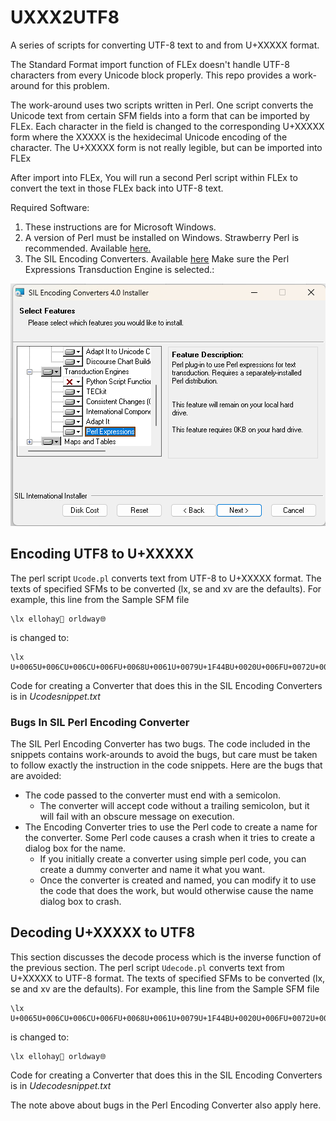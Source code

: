 # UXXX2UTF8

A series of scripts for converting UTF-8 text to and from U+XXXXX format.

The Standard Format import function of FLEx doesn't handle UTF-8 characters from every Unicode block properly.
This repo provides a work-around for this problem.

The work-around uses two scripts written in Perl.
One script converts the Unicode text from certain SFM fields into a form that can be imported by FLEx.
Each character in the field is changed to the corresponding U+XXXXX form where the XXXXX is the hexidecimal Unicode encoding of the character.
The U+XXXXX form is not really legible, but can be imported into FLEx

After import into FLEx, You will run a second Perl script within FLEx to convert the text in those FLEx back into UTF-8 text.

Required Software:

1) These instructions are for Microsoft Windows.
2) A version of Perl must be installed on Windows. Strawberry Perl is recommended. Available [here.](https://strawberryperl.com/)
3) The SIL Encoding Converters. Available [here](https://software.sil.org/silconverters/) Make sure the Perl Expressions Transduction Engine is selected.:

![Perl Expressions](./Perl%20Expresssions.png "Perl Expressions Transduction Engine")

## Encoding UTF8 to U+XXXXX
The perl script `Ucode.pl` converts text from UTF-8 to U+XXXXX format.
The texts of specified SFMs to be converted (lx, se and xv are the defaults).
For example, this line from the Sample SFM file
````
\lx ellohay👋 orldway🌐
````
is changed to:
````
\lx U+0065U+006CU+006CU+006FU+0068U+0061U+0079U+1F44BU+0020U+006FU+0072U+006CU+0064U+0077U+0061U+0079U+1F310
````
Code for creating a Converter that does this in the SIL Encoding Converters is in *Ucodesnippet.txt*
### Bugs In SIL Perl Encoding Converter
The SIL Perl Encoding Converter has two bugs.
The code included in the snippets contains work-arounds to avoid the bugs, but care must be taken to follow exactly the instruction in the code snippets.
Here are the bugs that are avoided:
  - The code passed to the converter must end with a semicolon.
	- The converter will accept code without a trailing semicolon, but it will fail with an obscure message on execution.
  - The Encoding Converter tries to use the Perl code to create a name for the converter. Some Perl code causes a crash when it tries to create a dialog box for the name.
	- If you initially create a converter using simple perl code, you can create a dummy converter and name it what you want.
	- Once the converter is created and named, you can modify it to use the code that does the work, but would otherwise cause the name dialog box to crash.
## Decoding U+XXXXX to UTF8
This section discusses the decode process which is the inverse function of the previous section.
The perl script `Udecode.pl` converts text from U+XXXXX to UTF-8 format.
The texts of specified SFMs to be converted (lx, se and xv are the defaults).
For example, this line from the Sample SFM file
````
\lx U+0065U+006CU+006CU+006FU+0068U+0061U+0079U+1F44BU+0020U+006FU+0072U+006CU+0064U+0077U+0061U+0079U+1F310
````
is changed to:
````
\lx ellohay👋 orldway🌐
````
Code for creating a Converter that does this in the SIL Encoding Converters is in *Udecodesnippet.txt*

The note above about bugs in the Perl Encoding Converter also apply here.
